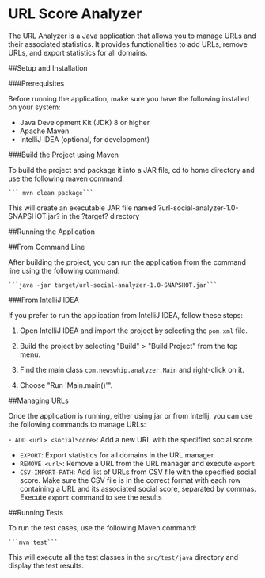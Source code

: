 # URL Score Analyzer
The URL Analyzer is a Java application that allows you to manage URLs and their associated statistics. It provides functionalities to add URLs, remove URLs, and export statistics for all domains.

##Setup and Installation

###Prerequisites

Before running the application, make sure you have the following installed on your system:

- Java Development Kit (JDK) 8 or higher
- Apache Maven
- IntelliJ IDEA (optional, for development)

###Build the Project using Maven

To build the project and package it into a JAR file, cd to home directory and use the following maven command:

    ``` mvn clean package```

This will create an executable JAR file named ?url-social-analyzer-1.0-SNAPSHOT.jar? in the ?target? directory

##Running the Application

##From Command Line

After building the project, you can run the application from the command line using the following command:

    ```java -jar target/url-social-analyzer-1.0-SNAPSHOT.jar```

###From IntelliJ IDEA

If you prefer to run the application from IntelliJ IDEA, follow these steps:

1. Open IntelliJ IDEA and import the project by selecting the `pom.xml` file.

1. Build the project by selecting "Build" > "Build Project" from the top menu.

1. Find the main class `com.newswhip.analyzer.Main` and right-click on it.

1. Choose "Run 'Main.main()'".

##Managing URLs

Once the application is running, either using jar or from Intellij, you can use the following commands to manage URLs:

-``` ADD <url> <socialScore>```: Add a new URL with the specified social score.
- ```EXPORT```: Export statistics for all domains in the URL manager.
- ```REMOVE <url>```: Remove a URL from the URL manager and execute ```export```.
- ```CSV-IMPORT-PATH```:  Add list of URLs from CSV file with the specified social score. Make sure the CSV file is in the correct format with each row containing a URL and its associated social score, separated by commas. Execute ```export``` command to see the results

##Running Tests

To run the test cases, use the following Maven command:

    ```mvn test```

This will execute all the test classes in the `src/test/java` directory and display the test results.